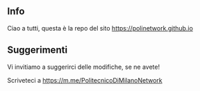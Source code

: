 ## Info

Ciao a tutti, questa è la repo del sito https://polinetwork.github.io


##  Suggerimenti
Vi invitiamo a suggerirci delle modifiche, se ne avete!

Scriveteci a https://m.me/PolitecnicoDiMilanoNetwork
